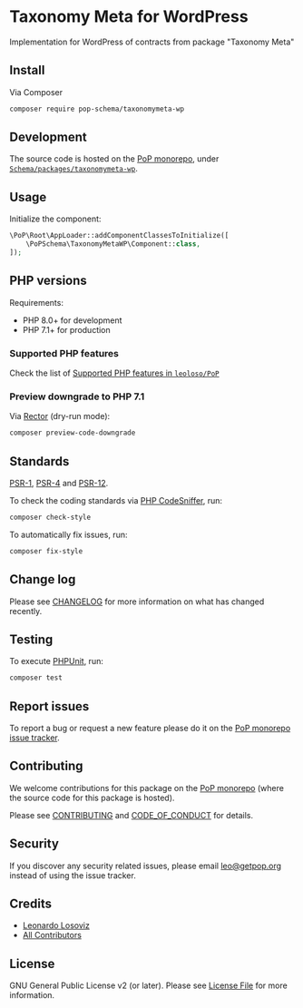 # Taxonomy Meta for WordPress

<!--
[![Build Status][ico-travis]][link-travis]
[![Quality Score][ico-code-quality]][link-code-quality]
[![Software License][ico-license]](LICENSE.md)
[![Latest Version on Packagist][ico-version]][link-packagist]
[![Coverage Status][ico-scrutinizer]][link-scrutinizer]
[![Total Downloads][ico-downloads]][link-downloads]
-->

Implementation for WordPress of contracts from package "Taxonomy Meta"

## Install

Via Composer

``` bash
composer require pop-schema/taxonomymeta-wp
```

## Development

The source code is hosted on the [PoP monorepo](https://github.com/leoloso/PoP), under [`Schema/packages/taxonomymeta-wp`](https://github.com/leoloso/PoP/tree/master/layers/Schema/packages/taxonomymeta-wp).

## Usage

Initialize the component:

``` php
\PoP\Root\AppLoader::addComponentClassesToInitialize([
    \PoPSchema\TaxonomyMetaWP\Component::class,
]);
```

## PHP versions

Requirements:

- PHP 8.0+ for development
- PHP 7.1+ for production

### Supported PHP features

Check the list of [Supported PHP features in `leoloso/PoP`](https://github.com/leoloso/PoP/#supported-php-features)

### Preview downgrade to PHP 7.1

Via [Rector](https://github.com/rectorphp/rector) (dry-run mode):

```bash
composer preview-code-downgrade
```

## Standards

[PSR-1](https://www.php-fig.org/psr/psr-1), [PSR-4](https://www.php-fig.org/psr/psr-4) and [PSR-12](https://www.php-fig.org/psr/psr-12).

To check the coding standards via [PHP CodeSniffer](https://github.com/squizlabs/PHP_CodeSniffer), run:

``` bash
composer check-style
```

To automatically fix issues, run:

``` bash
composer fix-style
```

## Change log

Please see [CHANGELOG](CHANGELOG.md) for more information on what has changed recently.

## Testing

To execute [PHPUnit](https://phpunit.de/), run:

``` bash
composer test
```

## Report issues

To report a bug or request a new feature please do it on the [PoP monorepo issue tracker](https://github.com/leoloso/PoP/issues).

## Contributing

We welcome contributions for this package on the [PoP monorepo](https://github.com/leoloso/PoP) (where the source code for this package is hosted).

Please see [CONTRIBUTING](CONTRIBUTING.md) and [CODE_OF_CONDUCT](CODE_OF_CONDUCT.md) for details.

## Security

If you discover any security related issues, please email leo@getpop.org instead of using the issue tracker.

## Credits

- [Leonardo Losoviz][link-author]
- [All Contributors][link-contributors]

## License

GNU General Public License v2 (or later). Please see [License File](LICENSE.md) for more information.

[ico-version]: https://img.shields.io/packagist/v/pop-schema/taxonomymeta-wp.svg?style=flat-square
[ico-license]: https://img.shields.io/badge/license-GPLv2-brightgreen.svg?style=flat-square
[ico-travis]: https://img.shields.io/travis/pop-schema/taxonomymeta-wp/master.svg?style=flat-square
[ico-scrutinizer]: https://img.shields.io/scrutinizer/coverage/g/pop-schema/taxonomymeta-wp.svg?style=flat-square
[ico-code-quality]: https://img.shields.io/scrutinizer/g/pop-schema/taxonomymeta-wp.svg?style=flat-square
[ico-downloads]: https://img.shields.io/packagist/dt/pop-schema/taxonomymeta-wp.svg?style=flat-square

[link-packagist]: https://packagist.org/packages/pop-schema/taxonomymeta-wp
[link-travis]: https://travis-ci.org/pop-schema/taxonomymeta-wp
[link-scrutinizer]: https://scrutinizer-ci.com/g/pop-schema/taxonomymeta-wp/code-structure
[link-code-quality]: https://scrutinizer-ci.com/g/pop-schema/taxonomymeta-wp
[link-downloads]: https://packagist.org/packages/pop-schema/taxonomymeta-wp
[link-author]: https://github.com/leoloso
[link-contributors]: ../../../../../../contributors
